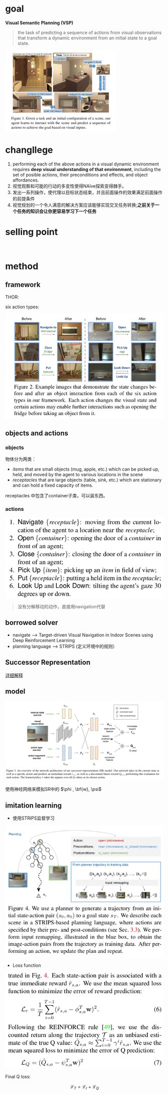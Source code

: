 # goal

**Visual Semantic Planning (VSP)**

> the task of predicting a sequence of actions from visual observations that transform a dynamic environment from an initial state to a goal state.

<img src="3f22af60720bf72dba13032cd9bcda7f.png" alt="截图" style="zoom:50%;" />

# changllege

1. performing each of the above actions in a visual dynamic environment requires **deep visual understanding of that environment**, including the set of posible actions, their preconditions and effects, and object affordances.
2. 视觉观察和可能的行动的多变性使得NAı̈ve探索变得棘手。
3. 发出一系列操作，使代理以目标状态结束，并且前面操作的效果满足前面操作的前提条件
4. 视觉规划的一个令人满意的解决方案应该能够实现交叉任务转换;**之前关于一个任务的知识会让你更容易学习下一个任务**

# selling point

<br/>

# method 

## framework

THOR:

six action types:

<img src="1b375c26ed9eb060eadf31392fa36aa2.png" alt="截图" style="zoom:80%;" />

## objects and actions

### objects

物体分为两类：

- *items* that are small objects (mug, apple, etc.) which can be picked up, held, and moved by the agent to various locations in the scene
- *receptacles* that are large objects (table, sink, etc.) which are stationary and can hold a fixed capacity of items.

receptacles 中包含了container子类，可以装东西。

### actions

<img src="8650931360644b91274401663ff6af71.png" alt="截图" style="zoom:80%;" />

> 没有分解移动的动作，直接用navigation代替

## borrowed solver 

- navigate --> Target-driven Visual Navigation in Indoor Scenes using Deep Reinforcement Learning
- planning language --> STRIPS (定义环境中的规则）

## Successor Representation

[详细解释](https://zhuanlan.zhihu.com/p/351989417)

## model

![截图](f1c42748fbea32a53aea0f4bdfa6aa13.png)

使用神经网络来模拟SR中的 $\phi , \bf{w}, \psi$

## imitation learning

- 使用STRIPS监督学习

<img src="bc07e99a3f918618cc8ee9db38ca1d28.png" alt="截图" style="zoom:80%;" />

- Loss function

<img src="cb7aa6def3800d1dec6200c1f439564e.png" alt="截图" style="zoom:80%;" />

Final Q loss:

$$\mathcal{L}_T=\mathcal{L}_r+\mathcal{L}_Q$$